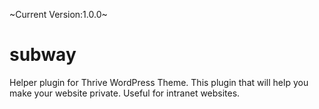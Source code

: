 ~Current Version:1.0.0~

# subway

Helper plugin for Thrive WordPress Theme. This plugin that will help you make
your website private. Useful for intranet websites.
